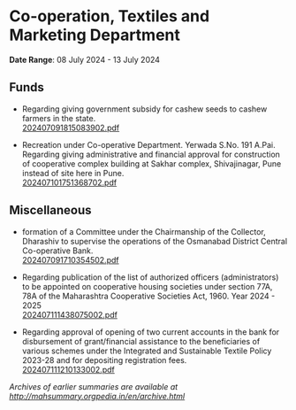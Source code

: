 # Co-operation, Textiles and Marketing Department

**Date Range**: 08 July 2024 - 13 July 2024


## Funds
- Regarding giving government subsidy for cashew seeds to cashew farmers in the state.\
  [202407091815083902.pdf](https://gr.maharashtra.gov.in/Site/Upload/Government%20Resolutions/English/202407091815083902.pdf)

- Recreation under Co-operative Department. Yerwada S.No. 191 A.Pai. Regarding giving administrative and financial approval for construction of cooperative complex building at Sakhar complex, Shivajinagar, Pune instead of site here in Pune.\
  [202407101751368702.pdf](https://gr.maharashtra.gov.in/Site/Upload/Government%20Resolutions/English/202407101751368702.pdf)

## Miscellaneous
- formation of a Committee under the Chairmanship of the Collector, Dharashiv to supervise the operations of the Osmanabad District Central Co-operative Bank.\
  [202407091710354502.pdf](https://gr.maharashtra.gov.in/Site/Upload/Government%20Resolutions/English/202407091710354502.pdf)

- Regarding publication of the list of authorized officers (administrators) to be appointed on cooperative housing societies under section 77A, 78A of the Maharashtra Cooperative Societies Act, 1960. Year 2024 - 2025\
  [202407111438075002.pdf](https://gr.maharashtra.gov.in/Site/Upload/Government%20Resolutions/English/202407111438075002.pdf)

- Regarding approval of opening of two current accounts in the bank for disbursement of grant/financial assistance to the beneficiaries of various schemes under the Integrated and Sustainable Textile Policy 2023-28 and for depositing registration fees.\
  [202407111210133002.pdf](https://gr.maharashtra.gov.in/Site/Upload/Government%20Resolutions/English/202407111210133002.pdf)


*Archives of earlier summaries are available at http://mahsummary.orgpedia.in/en/archive.html*